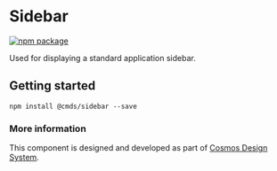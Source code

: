 # Sidebar

[![npm package][npm-badge]][npm]

Used for displaying a standard application sidebar.

## Getting started

````
npm install @cmds/sidebar --save
````

### More information

This component is designed and developed as part of [Cosmos Design System][cmds]. 

[cmds]: https://github.com/entercosmos/cosmos
[npm-badge]: https://img.shields.io/npm/v/@cmds/sidebar.svg
[npm]: https://www.npmjs.org/package/@cmds/sidebar
